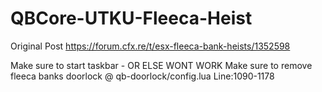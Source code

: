 # QBCore-UTKU-Fleeca-Heist

Original Post
https://forum.cfx.re/t/esx-fleeca-bank-heists/1352598


Make sure to start taskbar - OR ELSE WONT WORK
Make sure to remove fleeca banks doorlock @ qb-doorlock/config.lua Line:1090-1178
